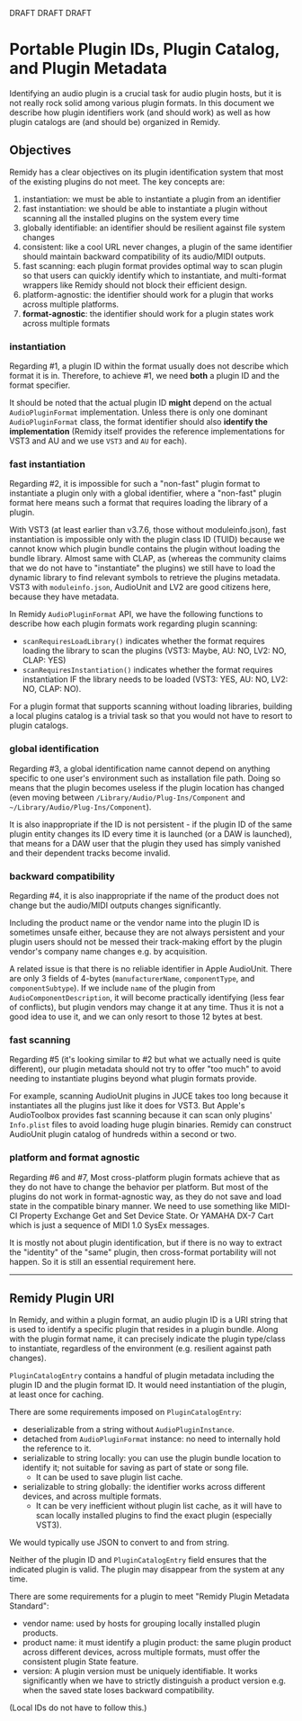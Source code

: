 
DRAFT DRAFT DRAFT

# Portable Plugin IDs, Plugin Catalog, and Plugin Metadata

Identifying an audio plugin is a crucial task for audio plugin hosts, but it is not really rock solid among various plugin formats. In this document we describe how plugin identifiers work (and should work) as well as how plugin catalogs are (and should be) organized in Remidy.

## Objectives

Remidy has a clear objectives on its plugin identification system that most of the existing plugins do not meet. The key concepts are:

1. instantiation: we must be able to instantiate a plugin from an identifier
2. fast instantiation: we should be able to instantiate a plugin without scanning all the installed plugins on the system every time
3. globally identifiable: an identifier should be resilient against file system changes
4. consistent: like a cool URL never changes, a plugin of the same identifier should maintain backward compatibility of its audio/MIDI outputs.
5. fast scanning: each plugin format provides optimal way to scan plugin so that users can quickly identify which to instantiate, and multi-format wrappers like Remidy should not block their efficient design.
6. platform-agnostic: the identifier should work for a plugin that works across multiple platforms.
7. **format-agnostic**: the identifier should work for a plugin states work across multiple formats

### instantiation

Regarding #1, a plugin ID within the format usually does not describe which format it is in. Therefore, to achieve #1, we need **both** a plugin ID and the format specifier.

It should be noted that the actual plugin ID **might** depend on the actual `AudioPluginFormat` implementation. Unless there is only one dominant `AudioPluginFormat` class, the format identifier should also **identify the implementation** (Remidy itself provides the reference implementations for VST3 and AU and we use `VST3` and `AU` for each).

### fast instantiation

Regarding #2, it is impossible for such a "non-fast" plugin format to instantiate a plugin only with a global identifier, where a "non-fast" plugin format here means such a format that requires loading the library of a plugin.

With VST3 (at least earlier than v3.7.6, those without moduleinfo.json), fast instantiation is impossible only with the plugin class ID (TUID) because we cannot know which plugin bundle contains the plugin without loading the bundle library. Almost same with CLAP, as (whereas the community claims that we do not have to "instantiate" the plugins) we still have to load the dynamic library to find relevant symbols to retrieve the plugins metadata. VST3 with `moduleinfo.json`, AudioUnit and LV2 are good citizens here, because they have metadata.

In Remidy `AudioPluginFormat` API, we have the following functions to describe how each plugin formats work regarding plugin scanning:

- `scanRequiresLoadLibrary()` indicates whether the format requires loading the library to scan the plugins (VST3: Maybe, AU: NO, LV2: NO, CLAP: YES)
- `scanRequiresInstantiation()` indicates whether the format requires instantiation IF the library needs to be loaded (VST3: YES, AU: NO, LV2: NO, CLAP: NO).

For a plugin format that supports scanning without loading libraries, building a local plugins catalog is a trivial task so that you would not have to resort to plugin catalogs.

### global identification

Regarding #3, a global identification name cannot depend on anything specific to one user's environment such as installation file path. Doing so means 
that the plugin becomes useless if the plugin location has changed (even 
moving between `/Library/Audio/Plug-Ins/Component` and `~/Library/Audio/Plug-Ins/Component`).

It is also inappropriate if the ID is not persistent - if the plugin ID of the same plugin entity changes its ID every time it is launched (or a DAW is launched), that means for a DAW user that the plugin they used has simply vanished and their dependent tracks become invalid.

### backward compatibility

Regarding #4, it is also inappropriate if the name of the product does not change but the audio/MIDI outputs changes significantly.

Including the product name or the vendor name into the plugin ID is sometimes unsafe either, because they are not always persistent and your plugin users should not be messed their track-making effort by the plugin vendor's company name changes e.g. by acquisition.

A related issue is that there is no reliable identifier in Apple AudioUnit. There are only 3 fields of 4-bytes (`manufacturerName`, `componentType`, 
and `componentSubtype`). If we include `name` of the plugin from `AudioComponentDescription`, it will become practically identifying (less fear of conflicts), but plugin vendors may change it at any time. Thus it is not a good idea to use it, and we can only resort to those 12 bytes at best.

### fast scanning

Regarding #5 (it's looking similar to #2 but what we actually need is quite different), our plugin metadata should not try to offer "too much" to avoid needing to instantiate plugins beyond what plugin formats provide.

For example, scanning AudioUnit plugins in JUCE takes too long because it instantiates all the plugins just like it does for VST3. But Apple's AudioToolbox provides fast scanning because it can scan only plugins' `Info.plist` files to avoid loading huge plugin binaries. Remidy can construct AudioUnit plugin catalog of hundreds within a second or two.

### platform and format agnostic

Regarding #6 and #7, Most cross-platform plugin formats achieve that as they do not have to change the behavior per platform. But most of the plugins do not work in format-agnostic way, as they do not save and load state in the compatible binary manner. We need to use something like MIDI-CI Property Exchange Get and Set Device State. Or YAMAHA DX-7 Cart which is just a sequence of MIDI 1.0 SysEx messages.

It is mostly not about plugin identification, but if there is no way to extract the "identity" of the "same" plugin, then cross-format portability will not happen. So it is still an essential requirement here.

----

## Remidy Plugin URI

In Remidy, and within a plugin format, an audio plugin ID is a URI string that is used to identify a specific plugin that resides in a plugin bundle.
Along with the plugin format name, it can precisely indicate the plugin type/class to instantiate, regardless of the environment (e.g. resilient against path changes).


`PluginCatalogEntry` contains a handful of plugin metadata including the plugin ID and the plugin format ID. It would need instantiation of the plugin, at least once for caching.

There are some requirements imposed on `PluginCatalogEntry`:

- deserializable from a string without `AudioPluginInstance`.
- detached from `AudioPluginFormat` instance: no need to internally hold the reference to it.
- serializable to string locally: you can use the plugin bundle location to identify it; not suitable for saving as part of state or song file.
    - It can be used to save plugin list cache.
- serializable to string globally: the identifier works across different devices, and across multiple formats.
    - It can be very inefficient without plugin list cache, as it will have to scan locally installed plugins to find the exact plugin (especially VST3).

We would typically use JSON to convert to and from string.

Neither of the plugin ID and `PluginCatalogEntry` field ensures that the indicated plugin is valid.
The plugin may disappear from the system at any time.

There are some requirements for a plugin to meet "Remidy Plugin Metadata Standard":

- vendor name: used by hosts for grouping locally installed plugin products.
- product name: it must identify a plugin product: the same plugin product across different devices, across multiple formats, must offer the consistent plugin State feature.
- version: A plugin version must be uniquely identifiable.
  It works significantly when we have to strictly distinguish a product version e.g. when the saved state loses backward compatibility.

(Local IDs do not have to follow this.)
